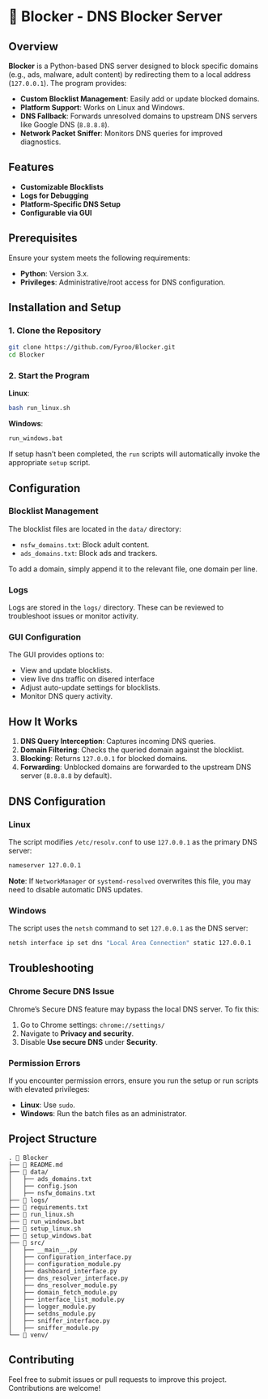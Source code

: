 # 🔴 Blocker - DNS Blocker Server

## Overview

**Blocker** is a Python-based DNS server designed to block specific domains (e.g., ads, malware, adult content) by redirecting them to a local address (`127.0.0.1`). The program provides:

- **Custom Blocklist Management**: Easily add or update blocked domains.
- **Platform Support**: Works on Linux and Windows.
- **DNS Fallback**: Forwards unresolved domains to upstream DNS servers like Google DNS (`8.8.8.8`).
- **Network Packet Sniffer**: Monitors DNS queries for improved diagnostics.

## Features

- **Customizable Blocklists**
- **Logs for Debugging**
- **Platform-Specific DNS Setup**
- **Configurable via GUI**

## Prerequisites

Ensure your system meets the following requirements:

- **Python**: Version 3.x.
- **Privileges**: Administrative/root access for DNS configuration.

## Installation and Setup

### 1. Clone the Repository

```bash
git clone https://github.com/Fyroo/Blocker.git
cd Blocker
```

### 2. Start the Program

**Linux**:

```bash
bash run_linux.sh
```

**Windows**:

```cmd
run_windows.bat
```

If setup hasn’t been completed, the `run` scripts will automatically invoke the appropriate `setup` script.

## Configuration

### Blocklist Management

The blocklist files are located in the `data/` directory:

- `nsfw_domains.txt`: Block adult content.
- `ads_domains.txt`: Block ads and trackers.

To add a domain, simply append it to the relevant file, one domain per line.

### Logs

Logs are stored in the `logs/` directory. These can be reviewed to troubleshoot issues or monitor activity.

### GUI Configuration

The GUI provides options to:

- View and update blocklists.
- view live dns traffic on disered interface
- Adjust auto-update settings for blocklists.
- Monitor DNS query activity.

## How It Works

1. **DNS Query Interception**: Captures incoming DNS queries.
2. **Domain Filtering**: Checks the queried domain against the blocklist.
3. **Blocking**: Returns `127.0.0.1` for blocked domains.
4. **Forwarding**: Unblocked domains are forwarded to the upstream DNS server (`8.8.8.8` by default).

## DNS Configuration

### Linux

The script modifies `/etc/resolv.conf` to use `127.0.0.1` as the primary DNS server:

```bash
nameserver 127.0.0.1
```

**Note**: If `NetworkManager` or `systemd-resolved` overwrites this file, you may need to disable automatic DNS updates.

### Windows

The script uses the `netsh` command to set `127.0.0.1` as the DNS server:

```cmd
netsh interface ip set dns "Local Area Connection" static 127.0.0.1
```

## Troubleshooting

### Chrome Secure DNS Issue

Chrome’s Secure DNS feature may bypass the local DNS server. To fix this:

1. Go to Chrome settings: `chrome://settings/`
2. Navigate to **Privacy and security**.
3. Disable **Use secure DNS** under **Security**.

### Permission Errors

If you encounter permission errors, ensure you run the setup or run scripts with elevated privileges:

- **Linux**: Use `sudo`.
- **Windows**: Run the batch files as an administrator.

## Project Structure

```
. 📂 Blocker
├── 📄 README.md
├── 📂 data/
│   ├── ads_domains.txt
│   ├── config.json
│   ├── nsfw_domains.txt
├── 📂 logs/
├── 📄 requirements.txt
├── 📄 run_linux.sh
├── 📄 run_windows.bat
├── 📄 setup_linux.sh
├── 📄 setup_windows.bat
├── 📂 src/
│   ├── __main__.py
│   ├── configuration_interface.py
│   ├── configuration_module.py
│   ├── dashboard_interface.py
│   ├── dns_resolver_interface.py
│   ├── dns_resolver_module.py
│   ├── domain_fetch_module.py
│   ├── interface_list_module.py
│   ├── logger_module.py
│   ├── setdns_module.py
│   ├── sniffer_interface.py
│   ├── sniffer_module.py
└── 📂 venv/
```

## Contributing

Feel free to submit issues or pull requests to improve this project. Contributions are welcome!
